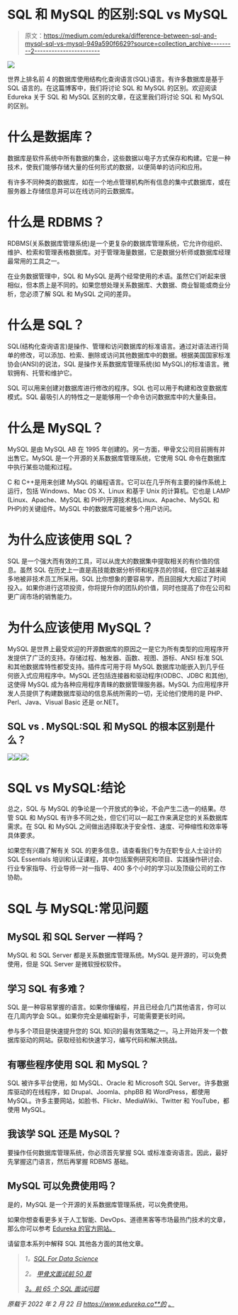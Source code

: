 # SQL 和 MySQL 的区别:SQL vs MySQL

> 原文：<https://medium.com/edureka/difference-between-sql-and-mysql-sql-vs-mysql-949a590f6629?source=collection_archive---------2----------------------->

![](img/8e73fa0e1c40ff1189aadb88234fa6e9.png)

世界上排名前 4 的数据库使用结构化查询语言(SQL)语言。有许多数据库是基于 SQL 语言的。在这篇博客中，我们将讨论 SQL 和 MySQL 的区别。欢迎阅读 Edureka 关于 SQL 和 MySQL 区别的文章，在这里我们将讨论 SQL 和 MySQL 的区别。

# 什么是数据库？

数据库是软件系统中所有数据的集合，这些数据以电子方式保存和构建。它是一种技术，使我们能够存储大量的任何形式的数据，以便简单的访问和应用。

有许多不同种类的数据库，如在一个地点管理机构所有信息的集中式数据库，或在服务器上存储信息并可以在线访问的云数据库。

# 什么是 RDBMS？

RDBMS(关系数据库管理系统)是一个更复杂的数据库管理系统，它允许你组织、维护、检索和管理表格数据库。对于管理海量数据，它是数据分析师或数据库经理最常用的工具之一。

在业务数据管理中，SQL 和 MySQL 是两个经常使用的术语。虽然它们听起来很相似，但本质上是不同的。如果您想处理关系数据库、大数据、商业智能或商业分析，您必须了解 SQL 和 MySQL 之间的差异。

# 什么是 SQL？

SQL(结构化查询语言)是操作、管理和访问数据库的标准语言。通过对语法进行简单的修改，可以添加、检索、删除或访问其他数据库中的数据。根据美国国家标准协会(ANSI)的说法，SQL 是操作关系数据库管理系统(如 MySQL)的标准语言。微软拥有、托管和维护它。

SQL 可以用来创建对数据库进行修改的程序。SQL 也可以用于构建和改变数据库模式。SQL 最吸引人的特性之一是能够用一个命令访问数据库中的大量条目。

# 什么是 MySQL？

MySQL 是由 MySQL AB 在 1995 年创建的。另一方面，甲骨文公司目前拥有并出售它。MySQL 是一个开源的关系数据库管理系统，它使用 SQL 命令在数据库中执行某些功能和过程。

C 和 C++是用来创建 MySQL 的编程语言。它可以在几乎所有主要的操作系统上运行，包括 Windows、Mac OS X、Linux 和基于 Unix 的计算机。它也是 LAMP (Linux、Apache、MySQL 和 PHP)开源技术栈(Linux、Apache、MySQL 和 PHP)的关键组件。MySQL 中的数据库可能被多个用户访问。

# 为什么应该使用 SQL？

SQL 是一个强大而有效的工具，可以从庞大的数据集中提取相关的有价值的信息。虽然 SQL 在历史上一直是高技能数据分析师和程序员的领域，但它正越来越多地被非技术员工所采用。SQL 比你想象的要容易学，而且回报大大超过了时间投入。如果你进行这项投资，你将提升你的团队的价值，同时也提高了你在公司和更广阔市场的销售能力。

# 为什么应该使用 MySQL？

MySQL 是世界上最受欢迎的开源数据库的原因之一是它为所有类型的应用程序开发提供了广泛的支持。存储过程、触发器、函数、视图、游标、ANSI 标准 SQL 和其他数据库特性都受支持。插件库可用于将 MySQL 数据库功能嵌入到几乎任何嵌入式应用程序中。MySQL 还包括连接器和驱动程序(ODBC、JDBC 和其他),这使得 MySQL 成为各种应用程序青睐的数据管理服务器。MySQL 为应用程序开发人员提供了构建数据库驱动的信息系统所需的一切，无论他们使用的是 PHP、Perl、Java、Visual Basic 还是 or.NET。

## SQL vs . MySQL:SQL 和 MySQL 的根本区别是什么？

![](img/67ba58194dc2fb3647d09a1c7a86f9e6.png)![](img/2871824fa5bc7b01536492912fb524ba.png)![](img/47876632d9ce58170f9cae35151c49b7.png)

# SQL vs MySQL:结论

总之，SQL 与 MySQL 的争论是一个开放式的争论，不会产生二选一的结果。尽管 SQL 和 MySQL 有许多不同之处，但它们可以一起工作来满足您的关系数据库需求。在 SQL 和 MySQL 之间做出选择取决于安全性、速度、可伸缩性和效率等具体要求。

如果您有兴趣了解有关 SQL 的更多信息，请查看我们专为在职专业人士设计的 SQL Essentials 培训和认证课程，其中包括案例研究和项目、实践操作研讨会、行业专家指导、行业导师一对一指导、400 多个小时的学习以及顶级公司的工作协助。

# SQL 与 MySQL:常见问题

## MySQL 和 SQL Server 一样吗？

MySQL 和 SQL Server 都是关系数据库管理系统。MySQL 是开源的，可以免费使用，但是 SQL Server 是微软授权软件。

## 学习 SQL 有多难？

SQL 是一种容易掌握的语言。如果你懂编程，并且已经会几门其他语言，你可以在几周内学会 SQL。如果你完全是编程新手，可能需要更长时间。

参与多个项目是快速提升您的 SQL 知识的最有效策略之一。马上开始开发一个数据库驱动的网站。获取经验和快速学习，编写代码和解决挑战。

## 有哪些程序使用 SQL 和 MySQL？

SQL 被许多平台使用，如 MySQL、Oracle 和 Microsoft SQL Server。许多数据库驱动的在线程序，如 Drupal、Joomla、phpBB 和 WordPress，都使用 MySQL。许多主要网站，如脸书、Flickr、MediaWiki、Twitter 和 YouTube，都使用 MySQL。

## 我该学 SQL 还是 MySQL？

要操作任何数据库管理系统，你必须首先掌握 SQL 或标准查询语言。因此，最好先掌握这门语言，然后再掌握 RDBMS 基础。

## MySQL 可以免费使用吗？

是的，MySQL 是一个开源的关系数据库管理系统，可以免费使用。

如果你想查看更多关于人工智能、DevOps、道德黑客等市场最热门技术的文章，那么你可以参考 [Edureka 的官方网站。](https://www.edureka.co/blog/?utm_source=medium&utm_medium=content-link&utm_campaign=difference-between-sql-and-mysql)

请留意本系列中解释 SQL 其他各方面的其他文章。

> *1。*[*SQL For Data Science*](/edureka/sql-for-data-science-a8fe10fe2ef9)
> 
> *2。* [*甲骨文面试前 50 题*](/edureka/oracle-interview-and-answers-d1a99534e2d0)
> 
> [*3。前 65 个 SQL 面试问题*](/edureka/sql-interview-questions-162f97f37ac2)

*原载于 2022 年 2 月 22 日 https://www.edureka.co**的* [。](https://www.edureka.co/blog/sql-vs-nosql-db/)